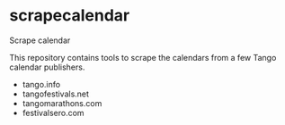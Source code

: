 # scrapecalendar
Scrape calendar 

This repository contains tools to
scrape the calendars from a few Tango calendar publishers.

* tango.info
* tangofestivals.net
* tangomarathons.com
* festivalsero.com

